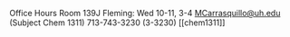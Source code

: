 Office Hours Room 139J Fleming: Wed 10-11, 3-4
[MCarrasquillo@uh.edu](mailto:MCarrasquillo@uh.edu) (Subject Chem 1311)
713-743-3230 (3-3230)
[[chem1311]]